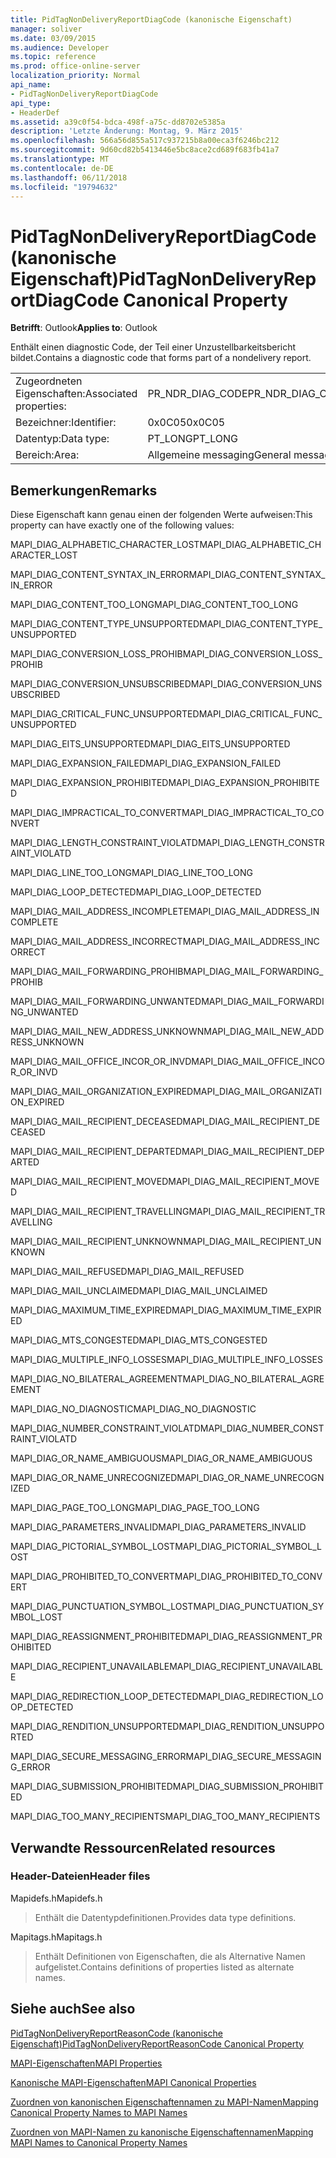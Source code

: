 ```yaml
---
title: PidTagNonDeliveryReportDiagCode (kanonische Eigenschaft)
manager: soliver
ms.date: 03/09/2015
ms.audience: Developer
ms.topic: reference
ms.prod: office-online-server
localization_priority: Normal
api_name:
- PidTagNonDeliveryReportDiagCode
api_type:
- HeaderDef
ms.assetid: a39c0f54-bdca-498f-a75c-dd8702e5385a
description: 'Letzte Änderung: Montag, 9. März 2015'
ms.openlocfilehash: 566a56d855a517c937215b8a00eca3f6246bc212
ms.sourcegitcommit: 9d60cd82b5413446e5bc8ace2cd689f683fb41a7
ms.translationtype: MT
ms.contentlocale: de-DE
ms.lasthandoff: 06/11/2018
ms.locfileid: "19794632"
---
```

# <a name="pidtagnondeliveryreportdiagcode-canonical-property"></a><span data-ttu-id="88417-103">PidTagNonDeliveryReportDiagCode (kanonische Eigenschaft)</span><span class="sxs-lookup"><span data-stu-id="88417-103">PidTagNonDeliveryReportDiagCode Canonical Property</span></span>

  
  
<span data-ttu-id="88417-104">**Betrifft**: Outlook</span><span class="sxs-lookup"><span data-stu-id="88417-104">**Applies to**: Outlook</span></span> 
  
<span data-ttu-id="88417-105">Enthält einen diagnostic Code, der Teil einer Unzustellbarkeitsbericht bildet.</span><span class="sxs-lookup"><span data-stu-id="88417-105">Contains a diagnostic code that forms part of a nondelivery report.</span></span>
  
|||
|:-----|:-----|
|<span data-ttu-id="88417-106">Zugeordneten Eigenschaften:</span><span class="sxs-lookup"><span data-stu-id="88417-106">Associated properties:</span></span>  <br/> |<span data-ttu-id="88417-107">PR_NDR_DIAG_CODE</span><span class="sxs-lookup"><span data-stu-id="88417-107">PR_NDR_DIAG_CODE</span></span>  <br/> |
|<span data-ttu-id="88417-108">Bezeichner:</span><span class="sxs-lookup"><span data-stu-id="88417-108">Identifier:</span></span>  <br/> |<span data-ttu-id="88417-109">0x0C05</span><span class="sxs-lookup"><span data-stu-id="88417-109">0x0C05</span></span>  <br/> |
|<span data-ttu-id="88417-110">Datentyp:</span><span class="sxs-lookup"><span data-stu-id="88417-110">Data type:</span></span>  <br/> |<span data-ttu-id="88417-111">PT_LONG</span><span class="sxs-lookup"><span data-stu-id="88417-111">PT_LONG</span></span>  <br/> |
|<span data-ttu-id="88417-112">Bereich:</span><span class="sxs-lookup"><span data-stu-id="88417-112">Area:</span></span>  <br/> |<span data-ttu-id="88417-113">Allgemeine messaging</span><span class="sxs-lookup"><span data-stu-id="88417-113">General messaging</span></span>  <br/> |
   
## <a name="remarks"></a><span data-ttu-id="88417-114">Bemerkungen</span><span class="sxs-lookup"><span data-stu-id="88417-114">Remarks</span></span>

<span data-ttu-id="88417-115">Diese Eigenschaft kann genau einen der folgenden Werte aufweisen:</span><span class="sxs-lookup"><span data-stu-id="88417-115">This property can have exactly one of the following values:</span></span>
  
<span data-ttu-id="88417-116">MAPI_DIAG_ALPHABETIC_CHARACTER_LOST</span><span class="sxs-lookup"><span data-stu-id="88417-116">MAPI_DIAG_ALPHABETIC_CHARACTER_LOST</span></span> 
  
> 
    
<span data-ttu-id="88417-117">MAPI_DIAG_CONTENT_SYNTAX_IN_ERROR</span><span class="sxs-lookup"><span data-stu-id="88417-117">MAPI_DIAG_CONTENT_SYNTAX_IN_ERROR</span></span> 
  
> 
    
<span data-ttu-id="88417-118">MAPI_DIAG_CONTENT_TOO_LONG</span><span class="sxs-lookup"><span data-stu-id="88417-118">MAPI_DIAG_CONTENT_TOO_LONG</span></span> 
  
> 
    
<span data-ttu-id="88417-119">MAPI_DIAG_CONTENT_TYPE_UNSUPPORTED</span><span class="sxs-lookup"><span data-stu-id="88417-119">MAPI_DIAG_CONTENT_TYPE_UNSUPPORTED</span></span> 
  
> 
    
<span data-ttu-id="88417-120">MAPI_DIAG_CONVERSION_LOSS_PROHIB</span><span class="sxs-lookup"><span data-stu-id="88417-120">MAPI_DIAG_CONVERSION_LOSS_PROHIB</span></span> 
  
> 
    
<span data-ttu-id="88417-121">MAPI_DIAG_CONVERSION_UNSUBSCRIBED</span><span class="sxs-lookup"><span data-stu-id="88417-121">MAPI_DIAG_CONVERSION_UNSUBSCRIBED</span></span> 
  
> 
    
<span data-ttu-id="88417-122">MAPI_DIAG_CRITICAL_FUNC_UNSUPPORTED</span><span class="sxs-lookup"><span data-stu-id="88417-122">MAPI_DIAG_CRITICAL_FUNC_UNSUPPORTED</span></span> 
  
> 
    
<span data-ttu-id="88417-123">MAPI_DIAG_EITS_UNSUPPORTED</span><span class="sxs-lookup"><span data-stu-id="88417-123">MAPI_DIAG_EITS_UNSUPPORTED</span></span> 
  
> 
    
<span data-ttu-id="88417-124">MAPI_DIAG_EXPANSION_FAILED</span><span class="sxs-lookup"><span data-stu-id="88417-124">MAPI_DIAG_EXPANSION_FAILED</span></span> 
  
> 
    
<span data-ttu-id="88417-125">MAPI_DIAG_EXPANSION_PROHIBITED</span><span class="sxs-lookup"><span data-stu-id="88417-125">MAPI_DIAG_EXPANSION_PROHIBITED</span></span> 
  
> 
    
<span data-ttu-id="88417-126">MAPI_DIAG_IMPRACTICAL_TO_CONVERT</span><span class="sxs-lookup"><span data-stu-id="88417-126">MAPI_DIAG_IMPRACTICAL_TO_CONVERT</span></span> 
  
> 
    
<span data-ttu-id="88417-127">MAPI_DIAG_LENGTH_CONSTRAINT_VIOLATD</span><span class="sxs-lookup"><span data-stu-id="88417-127">MAPI_DIAG_LENGTH_CONSTRAINT_VIOLATD</span></span> 
  
> 
    
<span data-ttu-id="88417-128">MAPI_DIAG_LINE_TOO_LONG</span><span class="sxs-lookup"><span data-stu-id="88417-128">MAPI_DIAG_LINE_TOO_LONG</span></span> 
  
> 
    
<span data-ttu-id="88417-129">MAPI_DIAG_LOOP_DETECTED</span><span class="sxs-lookup"><span data-stu-id="88417-129">MAPI_DIAG_LOOP_DETECTED</span></span> 
  
> 
    
<span data-ttu-id="88417-130">MAPI_DIAG_MAIL_ADDRESS_INCOMPLETE</span><span class="sxs-lookup"><span data-stu-id="88417-130">MAPI_DIAG_MAIL_ADDRESS_INCOMPLETE</span></span> 
  
> 
    
<span data-ttu-id="88417-131">MAPI_DIAG_MAIL_ADDRESS_INCORRECT</span><span class="sxs-lookup"><span data-stu-id="88417-131">MAPI_DIAG_MAIL_ADDRESS_INCORRECT</span></span> 
  
> 
    
<span data-ttu-id="88417-132">MAPI_DIAG_MAIL_FORWARDING_PROHIB</span><span class="sxs-lookup"><span data-stu-id="88417-132">MAPI_DIAG_MAIL_FORWARDING_PROHIB</span></span> 
  
> 
    
<span data-ttu-id="88417-133">MAPI_DIAG_MAIL_FORWARDING_UNWANTED</span><span class="sxs-lookup"><span data-stu-id="88417-133">MAPI_DIAG_MAIL_FORWARDING_UNWANTED</span></span> 
  
> 
    
<span data-ttu-id="88417-134">MAPI_DIAG_MAIL_NEW_ADDRESS_UNKNOWN</span><span class="sxs-lookup"><span data-stu-id="88417-134">MAPI_DIAG_MAIL_NEW_ADDRESS_UNKNOWN</span></span> 
  
> 
    
<span data-ttu-id="88417-135">MAPI_DIAG_MAIL_OFFICE_INCOR_OR_INVD</span><span class="sxs-lookup"><span data-stu-id="88417-135">MAPI_DIAG_MAIL_OFFICE_INCOR_OR_INVD</span></span> 
  
> 
    
<span data-ttu-id="88417-136">MAPI_DIAG_MAIL_ORGANIZATION_EXPIRED</span><span class="sxs-lookup"><span data-stu-id="88417-136">MAPI_DIAG_MAIL_ORGANIZATION_EXPIRED</span></span> 
  
> 
    
<span data-ttu-id="88417-137">MAPI_DIAG_MAIL_RECIPIENT_DECEASED</span><span class="sxs-lookup"><span data-stu-id="88417-137">MAPI_DIAG_MAIL_RECIPIENT_DECEASED</span></span> 
  
> 
    
<span data-ttu-id="88417-138">MAPI_DIAG_MAIL_RECIPIENT_DEPARTED</span><span class="sxs-lookup"><span data-stu-id="88417-138">MAPI_DIAG_MAIL_RECIPIENT_DEPARTED</span></span> 
  
> 
    
<span data-ttu-id="88417-139">MAPI_DIAG_MAIL_RECIPIENT_MOVED</span><span class="sxs-lookup"><span data-stu-id="88417-139">MAPI_DIAG_MAIL_RECIPIENT_MOVED</span></span> 
  
> 
    
<span data-ttu-id="88417-140">MAPI_DIAG_MAIL_RECIPIENT_TRAVELLING</span><span class="sxs-lookup"><span data-stu-id="88417-140">MAPI_DIAG_MAIL_RECIPIENT_TRAVELLING</span></span> 
  
> 
    
<span data-ttu-id="88417-141">MAPI_DIAG_MAIL_RECIPIENT_UNKNOWN</span><span class="sxs-lookup"><span data-stu-id="88417-141">MAPI_DIAG_MAIL_RECIPIENT_UNKNOWN</span></span> 
  
> 
    
<span data-ttu-id="88417-142">MAPI_DIAG_MAIL_REFUSED</span><span class="sxs-lookup"><span data-stu-id="88417-142">MAPI_DIAG_MAIL_REFUSED</span></span> 
  
> 
    
<span data-ttu-id="88417-143">MAPI_DIAG_MAIL_UNCLAIMED</span><span class="sxs-lookup"><span data-stu-id="88417-143">MAPI_DIAG_MAIL_UNCLAIMED</span></span> 
  
> 
    
<span data-ttu-id="88417-144">MAPI_DIAG_MAXIMUM_TIME_EXPIRED</span><span class="sxs-lookup"><span data-stu-id="88417-144">MAPI_DIAG_MAXIMUM_TIME_EXPIRED</span></span> 
  
> 
    
<span data-ttu-id="88417-145">MAPI_DIAG_MTS_CONGESTED</span><span class="sxs-lookup"><span data-stu-id="88417-145">MAPI_DIAG_MTS_CONGESTED</span></span> 
  
> 
    
<span data-ttu-id="88417-146">MAPI_DIAG_MULTIPLE_INFO_LOSSES</span><span class="sxs-lookup"><span data-stu-id="88417-146">MAPI_DIAG_MULTIPLE_INFO_LOSSES</span></span> 
  
> 
    
<span data-ttu-id="88417-147">MAPI_DIAG_NO_BILATERAL_AGREEMENT</span><span class="sxs-lookup"><span data-stu-id="88417-147">MAPI_DIAG_NO_BILATERAL_AGREEMENT</span></span> 
  
> 
    
<span data-ttu-id="88417-148">MAPI_DIAG_NO_DIAGNOSTIC</span><span class="sxs-lookup"><span data-stu-id="88417-148">MAPI_DIAG_NO_DIAGNOSTIC</span></span> 
  
> 
    
<span data-ttu-id="88417-149">MAPI_DIAG_NUMBER_CONSTRAINT_VIOLATD</span><span class="sxs-lookup"><span data-stu-id="88417-149">MAPI_DIAG_NUMBER_CONSTRAINT_VIOLATD</span></span> 
  
> 
    
<span data-ttu-id="88417-150">MAPI_DIAG_OR_NAME_AMBIGUOUS</span><span class="sxs-lookup"><span data-stu-id="88417-150">MAPI_DIAG_OR_NAME_AMBIGUOUS</span></span> 
  
> 
    
<span data-ttu-id="88417-151">MAPI_DIAG_OR_NAME_UNRECOGNIZED</span><span class="sxs-lookup"><span data-stu-id="88417-151">MAPI_DIAG_OR_NAME_UNRECOGNIZED</span></span> 
  
> 
    
<span data-ttu-id="88417-152">MAPI_DIAG_PAGE_TOO_LONG</span><span class="sxs-lookup"><span data-stu-id="88417-152">MAPI_DIAG_PAGE_TOO_LONG</span></span> 
  
> 
    
<span data-ttu-id="88417-153">MAPI_DIAG_PARAMETERS_INVALID</span><span class="sxs-lookup"><span data-stu-id="88417-153">MAPI_DIAG_PARAMETERS_INVALID</span></span> 
  
> 
    
<span data-ttu-id="88417-154">MAPI_DIAG_PICTORIAL_SYMBOL_LOST</span><span class="sxs-lookup"><span data-stu-id="88417-154">MAPI_DIAG_PICTORIAL_SYMBOL_LOST</span></span> 
  
> 
    
<span data-ttu-id="88417-155">MAPI_DIAG_PROHIBITED_TO_CONVERT</span><span class="sxs-lookup"><span data-stu-id="88417-155">MAPI_DIAG_PROHIBITED_TO_CONVERT</span></span> 
  
> 
    
<span data-ttu-id="88417-156">MAPI_DIAG_PUNCTUATION_SYMBOL_LOST</span><span class="sxs-lookup"><span data-stu-id="88417-156">MAPI_DIAG_PUNCTUATION_SYMBOL_LOST</span></span> 
  
> 
    
<span data-ttu-id="88417-157">MAPI_DIAG_REASSIGNMENT_PROHIBITED</span><span class="sxs-lookup"><span data-stu-id="88417-157">MAPI_DIAG_REASSIGNMENT_PROHIBITED</span></span> 
  
> 
    
<span data-ttu-id="88417-158">MAPI_DIAG_RECIPIENT_UNAVAILABLE</span><span class="sxs-lookup"><span data-stu-id="88417-158">MAPI_DIAG_RECIPIENT_UNAVAILABLE</span></span> 
  
> 
    
<span data-ttu-id="88417-159">MAPI_DIAG_REDIRECTION_LOOP_DETECTED</span><span class="sxs-lookup"><span data-stu-id="88417-159">MAPI_DIAG_REDIRECTION_LOOP_DETECTED</span></span> 
  
> 
    
<span data-ttu-id="88417-160">MAPI_DIAG_RENDITION_UNSUPPORTED</span><span class="sxs-lookup"><span data-stu-id="88417-160">MAPI_DIAG_RENDITION_UNSUPPORTED</span></span> 
  
> 
    
<span data-ttu-id="88417-161">MAPI_DIAG_SECURE_MESSAGING_ERROR</span><span class="sxs-lookup"><span data-stu-id="88417-161">MAPI_DIAG_SECURE_MESSAGING_ERROR</span></span> 
  
> 
    
<span data-ttu-id="88417-162">MAPI_DIAG_SUBMISSION_PROHIBITED</span><span class="sxs-lookup"><span data-stu-id="88417-162">MAPI_DIAG_SUBMISSION_PROHIBITED</span></span> 
  
> 
    
<span data-ttu-id="88417-163">MAPI_DIAG_TOO_MANY_RECIPIENTS</span><span class="sxs-lookup"><span data-stu-id="88417-163">MAPI_DIAG_TOO_MANY_RECIPIENTS</span></span> 
  
> 
    
## <a name="related-resources"></a><span data-ttu-id="88417-164">Verwandte Ressourcen</span><span class="sxs-lookup"><span data-stu-id="88417-164">Related resources</span></span>

### <a name="header-files"></a><span data-ttu-id="88417-165">Header-Dateien</span><span class="sxs-lookup"><span data-stu-id="88417-165">Header files</span></span>

<span data-ttu-id="88417-166">Mapidefs.h</span><span class="sxs-lookup"><span data-stu-id="88417-166">Mapidefs.h</span></span>
  
> <span data-ttu-id="88417-167">Enthält die Datentypdefinitionen.</span><span class="sxs-lookup"><span data-stu-id="88417-167">Provides data type definitions.</span></span>
    
<span data-ttu-id="88417-168">Mapitags.h</span><span class="sxs-lookup"><span data-stu-id="88417-168">Mapitags.h</span></span>
  
> <span data-ttu-id="88417-169">Enthält Definitionen von Eigenschaften, die als Alternative Namen aufgelistet.</span><span class="sxs-lookup"><span data-stu-id="88417-169">Contains definitions of properties listed as alternate names.</span></span>
    
## <a name="see-also"></a><span data-ttu-id="88417-170">Siehe auch</span><span class="sxs-lookup"><span data-stu-id="88417-170">See also</span></span>



[<span data-ttu-id="88417-171">PidTagNonDeliveryReportReasonCode (kanonische Eigenschaft)</span><span class="sxs-lookup"><span data-stu-id="88417-171">PidTagNonDeliveryReportReasonCode Canonical Property</span></span>](pidtagnondeliveryreportreasoncode-canonical-property.md)


[<span data-ttu-id="88417-172">MAPI-Eigenschaften</span><span class="sxs-lookup"><span data-stu-id="88417-172">MAPI Properties</span></span>](mapi-properties.md)
  
[<span data-ttu-id="88417-173">Kanonische MAPI-Eigenschaften</span><span class="sxs-lookup"><span data-stu-id="88417-173">MAPI Canonical Properties</span></span>](mapi-canonical-properties.md)
  
[<span data-ttu-id="88417-174">Zuordnen von kanonischen Eigenschaftennamen zu MAPI-Namen</span><span class="sxs-lookup"><span data-stu-id="88417-174">Mapping Canonical Property Names to MAPI Names</span></span>](mapping-canonical-property-names-to-mapi-names.md)
  
[<span data-ttu-id="88417-175">Zuordnen von MAPI-Namen zu kanonische Eigenschaftennamen</span><span class="sxs-lookup"><span data-stu-id="88417-175">Mapping MAPI Names to Canonical Property Names</span></span>](mapping-mapi-names-to-canonical-property-names.md)

